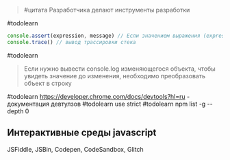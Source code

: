> #цитата Разработчика делают инструменты разработки

#todolearn
```javascript
console.assert(expression, message) // Если значением выражения (expression) является false, то сообщение (message) выводится в консоли с трассировкой стека
console.trace() // вывод трассировки стека
```
#todolearn
> Если нужно вывести console.log изменяющегося объекта, чтобы увидеть значение до изменения, необходимо преобразовать объект в строку

#todolearn https://developer.chrome.com/docs/devtools?hl=ru - документация девтулзов
#todolearn use strict
#todolearn npm list -g --depth 0

## Интерактивные среды javascript

JSFiddle, JSBin, Codepen, CodeSandbox, Glitch

